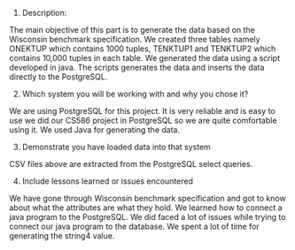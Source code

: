 1) Description:

The main objective of this part is to generate the data based on the Wisconsin benchmark specification. We created three tables namely ONEKTUP which contains 1000 tuples, TENKTUP1 and TENKTUP2 which contains 10,000 tuples in each table. We generated the data using a script developed in java. The scripts generates the data and inserts the data directly to the PostgreSQL.


2) Which system you will be working with and why you chose it?

We are using PostgreSQL for this project. It is very reliable and is easy to use we did our CS586 project in PostgreSQL so we are quite comfortable using it. We used Java for generating the data. 


3) Demonstrate you have loaded data into that system

CSV files above are extracted from the PostgreSQL select queries. 


4) Include lessons learned or issues encountered

We have gone through Wisconsin benchmark specification and got to know about what the attributes are what they hold. We learned how to connect a java program to the PostgreSQL. We did faced a lot of issues while trying to connect our java program to the database. We spent a lot of time for generating the string4 value. 

